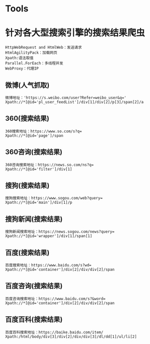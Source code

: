 # Tools
# 针对各大型搜索引擎的搜索结果爬虫 

    HttpWebRequest and HtmlWeb：发送请求
    HtmlAgilityPack：加载网页
    Xpath:语法取值
    Parallel.ForEach：多线程并发
    WebProxy：代理IP
    
## 微博(人气抓取)
    微博地址：'https://s.weibo.com/user?Refer=weibo_user&q='
    Xpath://*[@id='pl_user_feedList']/div[1]/div[2]/p[3]/span[2]/a
## 360(搜索结果)
    360搜索地址：https://www.so.com/s?q=
    Xpath://*[@id='page']/span
## 360咨询(搜索结果)
    360咨询搜索地址：https://news.so.com/ns?q=
    Xpath://*[@id='filter']/div[1]
## 搜狗(搜索结果)
    搜狗搜索地址：https://www.sogou.com/web?query=
    Xpath://*[@id='main']/div[1]/p
## 搜狗新闻(搜索结果)
    搜狗新闻搜索地址：https://news.sogou.com/news?query=
    Xpath://*[@id='wrapper']/div[1]/span[1]
## 百度(搜索结果)
    百度搜索地址：https://www.baidu.com/s?wd=
    Xpath://*[@id='container']/div[2]/div/div[2]/span
## 百度咨询(搜索结果)
    百度咨询搜索地址：https://www.baidu.com/s?&word=
    Xpath://*[@id='container']/div[2]/div/div[2]/span
## 百度百科(搜索结果)
    百度百科搜索地址：https://baike.baidu.com/item/
    Xpath:/html/body/div[3]/div[2]/div/div[3]/dl/dd[1]/ul/li[2]
    
